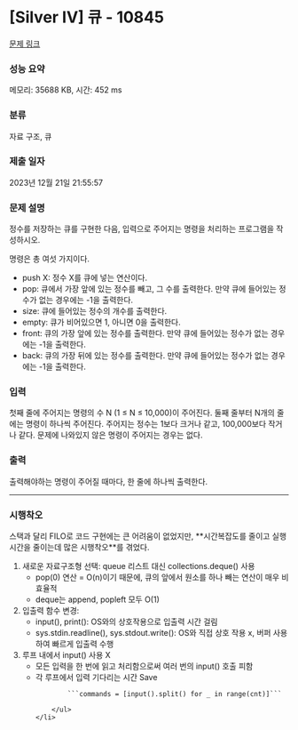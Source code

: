 # [Silver IV] 큐 - 10845 

[문제 링크](https://www.acmicpc.net/problem/10845) 

### 성능 요약

메모리: 35688 KB, 시간: 452 ms

### 분류

자료 구조, 큐

### 제출 일자

2023년 12월 21일 21:55:57

### 문제 설명

<p>정수를 저장하는 큐를 구현한 다음, 입력으로 주어지는 명령을 처리하는 프로그램을 작성하시오.</p>

<p>명령은 총 여섯 가지이다.</p>

<ul>
	<li>push X: 정수 X를 큐에 넣는 연산이다.</li>
	<li>pop: 큐에서 가장 앞에 있는 정수를 빼고, 그 수를 출력한다. 만약 큐에 들어있는 정수가 없는 경우에는 -1을 출력한다.</li>
	<li>size: 큐에 들어있는 정수의 개수를 출력한다.</li>
	<li>empty: 큐가 비어있으면 1, 아니면 0을 출력한다.</li>
	<li>front: 큐의 가장 앞에 있는 정수를 출력한다. 만약 큐에 들어있는 정수가 없는 경우에는 -1을 출력한다.</li>
	<li>back: 큐의 가장 뒤에 있는 정수를 출력한다. 만약 큐에 들어있는 정수가 없는 경우에는 -1을 출력한다.</li>
</ul>

### 입력 

 <p>첫째 줄에 주어지는 명령의 수 N (1 ≤ N ≤ 10,000)이 주어진다. 둘째 줄부터 N개의 줄에는 명령이 하나씩 주어진다. 주어지는 정수는 1보다 크거나 같고, 100,000보다 작거나 같다. 문제에 나와있지 않은 명령이 주어지는 경우는 없다.</p>

### 출력 

 <p>출력해야하는 명령이 주어질 때마다, 한 줄에 하나씩 출력한다.</p>

---------------------------------------------------------------------

### 시행착오

<p> 스택과 달리 FILO로 코드 구현에는 큰 어려움이 없었지만, **시간복잡도를 줄이고 실행시간을 줄이는데 많은 시행착오**를 겪었다.</p>

<ol>
	<li> 새로운 자료구조형 선택: queue 리스트 대신 collections.deque() 사용 
		<ul>
			<li>pop(0) 연산 = O(n)이기 때문에, 큐의 앞에서 원소를 하나 빼는 연산이 매우 비효율적</li>
			<li>deque는 append, popleft 모두 O(1)</li>
		</ul>
	</li>
	<li> 입출력 함수 변경:
		<ul>
			<li>input(), print(): OS와의 상호작용으로 입출력 시간 걸림 </li>
			<li>sys.stdin.readline(), sys.stdout.write(): OS와 직접 상호 작용 x, 버퍼 사용하여 빠르게 입출력 수행</li>
		</ul>
	</li>
 	<li> 루프 내에서 input() 사용 X
  		<ul>
    			<li>모든 입력을 한 번에 읽고 처리함으로써 여러 번의 input() 호출 피함</li>
       			<li>각 루프에서 입력 기다리는 시간 Save</li>
	  		
			```commands = [input().split() for _ in range(cnt)]```
   
   		</ul> 
  	</li>
  
</ol>

